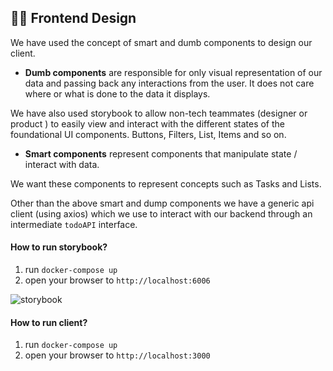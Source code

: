 ## 🧑‍🎨 Frontend Design

We have used the concept of smart and dumb components to design our client.

- **Dumb components** are responsible for only visual representation of our data and passing back any interactions from the user. It does not care where or what is done to the data it displays.

We have also used storybook to allow non-tech teammates (designer or product ) to easily view and interact with the different states of the foundational UI components. Buttons, Filters, List, Items and so on.

- **Smart components** represent components that manipulate state / interact with data.

We want these components to represent concepts such as Tasks and Lists.

Other than the above smart and dump components we have a generic api client (using axios) which we use to interact with our backend through an intermediate `todoAPI` interface.

#### How to run storybook?

1. run `docker-compose up`
2. open your browser to `http://localhost:6006`

![storybook](/docs/storybook.png)

#### How to run client?

1. run `docker-compose up`
2. open your browser to `http://localhost:3000`
